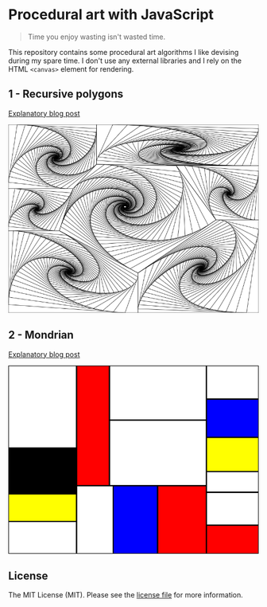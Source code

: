 # Procedural art with JavaScript

> Time you enjoy wasting isn't wasted time.

This repository contains some procedural art algorithms I like devising during my spare time. I don't use any external libraries and I rely on the HTML `<canvas>` element for rendering.

## 1 - Recursive polygons

[Explanatory blog post](https://maxhalford.github.io/blog/recursive-polygons/)

![1_recursive_polygons](screenshots/1_recursive_polygons.png)

## 2 - Mondrian

[Explanatory blog post](https://maxhalford.github.io/blog/mondrian/)

![2_mondrian](screenshots/2_mondrian.png)

## License

The MIT License (MIT). Please see the [license file](LICENSE) for more information.
